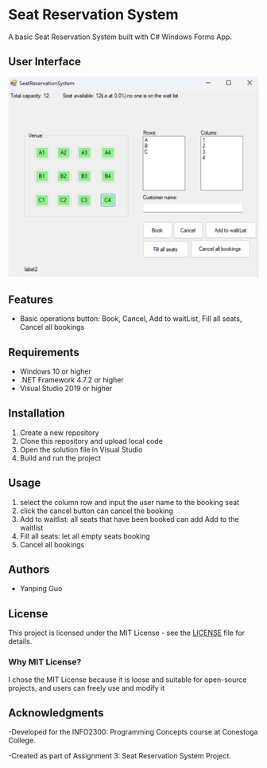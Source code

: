 # Seat Reservation System
A basic Seat Reservation System built with C# Windows Forms App.

## User Interface

![Calculator Interface](seat_reservation.png)

## Features

- Basic operations button: Book, Cancel, Add to waitList, Fill all seats, Cancel all bookings

## Requirements

- Windows 10 or higher
- .NET Framework 4.7.2 or higher
- Visual Studio 2019 or higher

## Installation

1. Create a new repository
2. Clone this repository and upload local code
3. Open the solution file in Visual Studio
4. Build and run the project

## Usage

1. select the column row and input the user name to the booking seat
2. click the cancel button can cancel the booking
3. Add to waitlist: all seats that have been booked can add Add to the waitlist
4. Fill all seats: let all empty seats booking
5. Cancel all bookings


## Authors

- Yanping Guo

## License

This project is licensed under the MIT License - see the [LICENSE](./LICENSE) file for details.

### Why MIT License?

I chose the MIT License because it is loose and suitable for open-source projects, and users can freely use and modify it

## Acknowledgments

-Developed for the INFO2300: Programming Concepts course at Conestoga College.

-Created as part of Assignment 3: Seat Reservation System Project.

